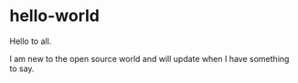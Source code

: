 # hello-world

Hello to all.

I am new to the open source world and will update when I have something to say.
